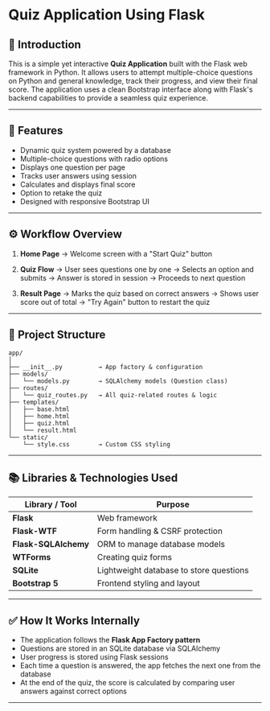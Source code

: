 # Quiz Application Using Flask

## 📌 Introduction

This is a simple yet interactive **Quiz Application** built with the Flask web framework in Python. It allows users to attempt multiple-choice questions on Python and general knowledge, track their progress, and view their final score. The application uses a clean Bootstrap interface along with Flask's backend capabilities to provide a seamless quiz experience.

---

## 🚀 Features

* Dynamic quiz system powered by a database
* Multiple-choice questions with radio options
* Displays one question per page
* Tracks user answers using session
* Calculates and displays final score
* Option to retake the quiz
* Designed with responsive Bootstrap UI

---

## ⚙️ Workflow Overview

1. **Home Page**
   → Welcome screen with a "Start Quiz" button

2. **Quiz Flow**
   → User sees questions one by one
   → Selects an option and submits
   → Answer is stored in session
   → Proceeds to next question

3. **Result Page**
   → Marks the quiz based on correct answers
   → Shows user score out of total
   → "Try Again" button to restart the quiz

---

## 📁 Project Structure

```
app/
│
├── __init__.py          → App factory & configuration
├── models/
│   └── models.py        → SQLAlchemy models (Question class)
├── routes/
│   └── quiz_routes.py   → All quiz-related routes & logic
├── templates/
│   ├── base.html
│   ├── home.html
│   ├── quiz.html
│   └── result.html
└── static/
    └── style.css        → Custom CSS styling
```

---

## 📚 Libraries & Technologies Used

| Library / Tool       | Purpose                                 |
| -------------------- | --------------------------------------- |
| **Flask**            | Web framework                           |
| **Flask-WTF**        | Form handling & CSRF protection         |
| **Flask-SQLAlchemy** | ORM to manage database models           |
| **WTForms**          | Creating quiz forms                     |
| **SQLite**           | Lightweight database to store questions |
| **Bootstrap 5**      | Frontend styling and layout             |

---

## ✅ How It Works Internally

* The application follows the **Flask App Factory pattern**
* Questions are stored in an SQLite database via SQLAlchemy
* User progress is stored using Flask sessions
* Each time a question is answered, the app fetches the next one from the database
* At the end of the quiz, the score is calculated by comparing user answers against correct options

---
